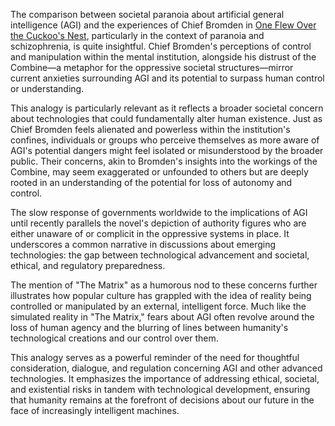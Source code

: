 The comparison between societal paranoia about artificial general intelligence (AGI) and the experiences of Chief Bromden in [One Flew Over the Cuckoo's Nest](https://en.wikipedia.org/wiki/Miloš_Forman), particularly in the context of paranoia and schizophrenia, is quite insightful. Chief Bromden's perceptions of control and manipulation within the mental institution, alongside his distrust of the Combine—a metaphor for the oppressive societal structures—mirror current anxieties surrounding AGI and its potential to surpass human control or understanding.

This analogy is particularly relevant as it reflects a broader societal concern about technologies that could fundamentally alter human existence. Just as Chief Bromden feels alienated and powerless within the institution's confines, individuals or groups who perceive themselves as more aware of AGI's potential dangers might feel isolated or misunderstood by the broader public. Their concerns, akin to Bromden's insights into the workings of the Combine, may seem exaggerated or unfounded to others but are deeply rooted in an understanding of the potential for loss of autonomy and control.

The slow response of governments worldwide to the implications of AGI until recently parallels the novel's depiction of authority figures who are either unaware of or complicit in the oppressive systems in place. It underscores a common narrative in discussions about emerging technologies: the gap between technological advancement and societal, ethical, and regulatory preparedness.

The mention of "The Matrix" as a humorous nod to these concerns further illustrates how popular culture has grappled with the idea of reality being controlled or manipulated by an external, intelligent force. Much like the simulated reality in "The Matrix," fears about AGI often revolve around the loss of human agency and the blurring of lines between humanity's technological creations and our control over them.

This analogy serves as a powerful reminder of the need for thoughtful consideration, dialogue, and regulation concerning AGI and other advanced technologies. It emphasizes the importance of addressing ethical, societal, and existential risks in tandem with technological development, ensuring that humanity remains at the forefront of decisions about our future in the face of increasingly intelligent machines.
